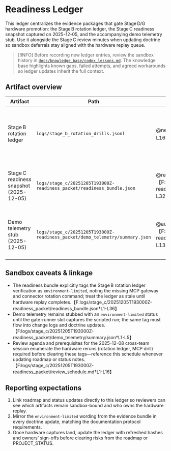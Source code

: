 # Readiness Ledger

This ledger centralizes the evidence packages that gate Stage D/G hardware
promotion: the Stage B rotation ledger, the Stage C readiness snapshot captured
on 2025-12-05, and the accompanying demo telemetry stub. Use it alongside the
Stage C review minutes when updating doctrine so sandbox deferrals stay aligned
with the hardware replay queue.

> [!INFO]
> Before recording new ledger entries, review the sandbox history in
> [`docs/knowledge_base/codex_lessons.md`](knowledge_base/codex_lessons.md). The knowledge base highlights known gaps,
> failed attempts, and agreed workarounds so ledger updates inherit the full context.

## Artifact overview

| Artifact | Path | Owner(s) | Sandbox caveat | Hardware follow-up |
| --- | --- | --- | --- | --- |
| Stage B rotation ledger | `logs/stage_b_rotation_drills.jsonl` | @neoabzu-core【F:docs/roadmap.md†L158-L169】 | `environment-limited: MCP gateway and /alpha/stage-b3-connector-rotation unavailable in Codex sandbox` | Re-run `/alpha/stage-b3-connector-rotation` on gate-runner-02 during the 2025-12-12 hardware window to refresh credential contexts and attach fresh hashes to the packet.【F:logs/stage_c/20251205T193000Z-readiness_packet/review_schedule.md†L8-L16】 |
| Stage C readiness snapshot (2025-12-05) | `logs/stage_c/20251205T193000Z-readiness_packet/readiness_bundle.json` | @release-ops【F:logs/stage_c/20251205T193000Z-readiness_packet/readiness_bundle.json†L24-L32】 | Metadata-only merge while MCP handshake/heartbeat remain stubbed and Stage B contexts are awaiting replay.【F:logs/stage_c/20251205T193000Z-readiness_packet/readiness_bundle.json†L17-L31】 | Confirm MCP handshake/heartbeat exports and rotation ledger parity during the 2025-12-12 review; publish updated bundle hashes after hardware replay.【F:logs/stage_c/20251205T193000Z-readiness_packet/review_schedule.md†L8-L16】 |
| Demo telemetry stub (2025-12-05) | `logs/stage_c/20251205T193000Z-readiness_packet/demo_telemetry/summary.json` | @audio-lab · @qa-lead【F:logs/stage_c/20251205T193000Z-readiness_packet/review_schedule.md†L4-L13】 | `environment-limited: Demo telemetry export deferred; awaiting sandbox-to-hardware replay window.`【F:logs/stage_c/20251205T193000Z-readiness_packet/demo_telemetry/summary.json†L1-L5】 | Capture live media/telemetry during the gate-runner session and replace the stub with signed exports in the readiness packet.【F:logs/stage_c/20251205T193000Z-readiness_packet/review_schedule.md†L8-L16】 |

## Sandbox caveats & linkage

- The readiness bundle explicitly tags the Stage B rotation ledger verification as
  `environment-limited`, noting the missing MCP gateway and connector rotation
  command; treat the ledger as stale until hardware replay completes.【F:logs/stage_c/20251205T193000Z-readiness_packet/readiness_bundle.json†L1-L36】
- Demo telemetry remains stubbed with an `environment-limited` status until the
  gate-runner slot captures the scripted run; the same tag must flow into change
  logs and doctrine updates.【F:logs/stage_c/20251205T193000Z-readiness_packet/demo_telemetry/summary.json†L1-L5】
- Review agenda and prerequisites for the 2025-12-08 cross-team session enumerate
  the hardware reruns (rotation ledger, MCP drill) required before clearing these
  tags—reference this schedule whenever updating roadmap or status notes.【F:logs/stage_c/20251205T193000Z-readiness_packet/review_schedule.md†L1-L16】

## Reporting expectations

1. Link roadmap and status updates directly to this ledger so reviewers can see
   which artifacts remain sandbox-bound and who owns the hardware replay.
2. Mirror the `environment-limited` wording from the evidence bundle in every
   doctrine update, matching the documentation protocol requirements.
3. Once hardware captures land, update the ledger with refreshed hashes and
   owners’ sign-offs before clearing risks from the roadmap or PROJECT_STATUS.

